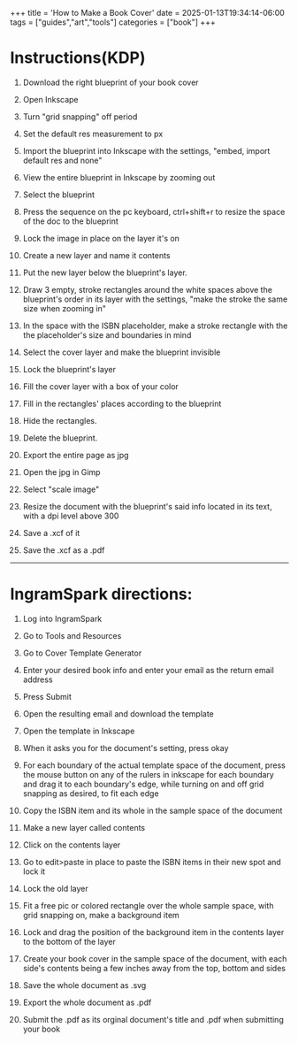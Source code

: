 +++
title = 'How to Make a Book Cover'
date = 2025-01-13T19:34:14-06:00
tags = ["guides","art","tools"]
categories = ["book"]
+++

# Instructions(KDP)  

1. Download the right blueprint of your book cover

2. Open Inkscape

3. Turn "grid snapping" off period

4. Set the default res measurement to px

5. Import the blueprint into Inkscape with the settings, 
"embed, import default res and none"

6. View the entire blueprint in Inkscape by zooming out

7. Select the blueprint

8. Press the sequence on the pc keyboard, ctrl+shift+r 
to resize the space of the doc to the blueprint

9. Lock the image in place on the layer it's on

10. Create a new layer and name it contents

11. Put the new layer below the blueprint's layer.

12. Draw 3 empty, stroke rectangles around the white 
spaces above the blueprint's order in its layer with the 
settings, "make the stroke the same size when 
zooming in"

13. In the space with the ISBN placeholder, make a 
stroke rectangle with the the placeholder's size and 
boundaries in mind

14. Select the cover layer and make the blueprint 
invisible

15. Lock the blueprint's layer

16. Fill the cover layer with a box of your color

17. Fill in the rectangles' places according to the 
blueprint

18. Hide the rectangles.

19. Delete the blueprint.

20. Export the entire page as jpg

21. Open the jpg in Gimp

22. Select "scale image"

23. Resize the document with the blueprint's said
info located in its text, with a dpi level above 300

24. Save a .xcf of it

25. Save the .xcf as a .pdf


----------------------------------------------------

# IngramSpark directions:  


1. Log into IngramSpark

2. Go to Tools and Resources

3. Go to Cover Template Generator

4. Enter your desired book info and enter your email 
as the return email address

5. Press Submit

6. Open the resulting email and download the template

7. Open the template in Inkscape

8. When it asks you for the document's setting, press
okay

9. For each boundary of the actual template space of
the document, press the mouse button on any of the 
rulers in inkscape for each boundary and drag it to
each boundary's edge, while turning on and off grid
 snapping as desired, to fit each edge

10. Copy the ISBN item and its whole in the sample
space of the document

11. Make a new layer called contents

12. Click on the contents layer

13. Go to edit>paste in place to paste the ISBN items
in their new spot and lock it

14. Lock the old layer

15. Fit a free pic or colored rectangle over the whole
sample space, with grid snapping on, make a background
item

16. Lock and drag the position of the background item
in the contents layer to the bottom of the layer

17. Create your book cover in the sample space of the 
document, with each side's contents being a few inches 
away from the top, bottom and sides

18. Save the whole document as .svg

19. Export the whole document as .pdf

20. Submit the .pdf as its orginal document's title
and .pdf when submitting your book